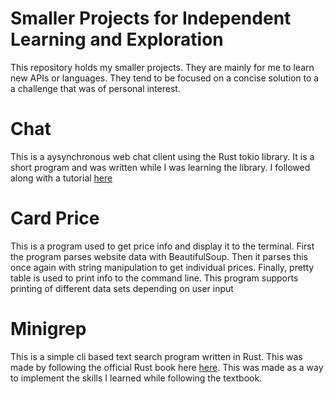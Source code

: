 # Smaller Projects for Independent Learning and Exploration
This repository holds my smaller projects. They are mainly for me to learn new APIs or languages. They tend to be focused on a concise solution to a a challenge that was of personal interest. 
# Chat
This is a aysynchronous web chat client using the Rust tokio library. It is a short program and was written while I was learning the library. I followed along with a tutorial [here](https://www.youtube.com/watch?v=4DqP57BHaXI&lc=Ugw3irD-hoD10DGkk0t4AaABAg.9P1pn6KpW2L9P3lzMZHlgw) 

# Card Price
This is a program used to get price info and display it to the terminal. First the program parses website data with BeautifulSoup. Then it parses this once again with string manipulation to get individual prices. Finally, pretty table is used to print info to the command line. This program supports printing of different data sets depending on user input

# Minigrep
This is a simple cli based text search program written in Rust. This was made by following the official Rust book here [here](https://doc.rust-lang.org/stable/book/). This was made as a way to implement the skills I learned while following the textbook. 

